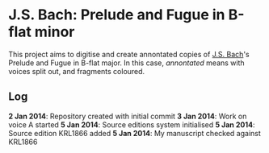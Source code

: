 J.S. Bach: Prelude and Fugue in B-flat minor
============================================

This project aims to digitise and create annontated copies of [J.S. Bach](//en.wikipedia.org/wiki/Johann_Sebastian_Bach)'s Prelude and Fugue in B-flat major. In this case, _annontated_ means with voices split out, and fragments coloured.

Log
---

**2 Jan 2014**: Repository created with initial commit
**3 Jan 2014**: Work on voice A started
**5 Jan 2014**: Source editions system initialised
**5 Jan 2014**: Source edition KRL1866 added
**5 Jan 2014**: My manuscript checked against KRL1866